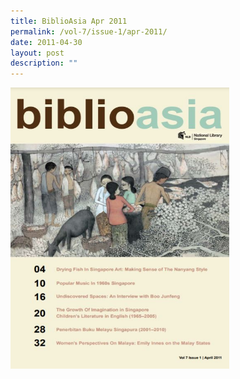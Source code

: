 ```yaml
---
title: BiblioAsia Apr 2011
permalink: /vol-7/issue-1/apr-2011/
date: 2011-04-30
layout: post
description: ""
---
```

<img style="width: 350px; height: 450px;" src="/images/vol-7-issue-1/Apr%202011.JPG">